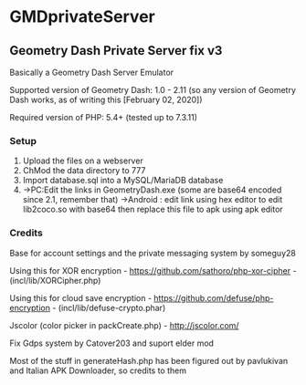 # GMDprivateServer
## Geometry Dash Private Server fix v3
Basically a Geometry Dash Server Emulator

Supported version of Geometry Dash: 1.0 - 2.11 (so any version of Geometry Dash works, as of writing this [February 02, 2020])

Required version of PHP: 5.4+ (tested up to 7.3.11)

### Setup
1) Upload the files on a webserver
2) ChMod the data directory to 777
3) Import database.sql into a MySQL/MariaDB database
4) ->PC:Edit the links in GeometryDash.exe (some are base64 encoded since 2.1, remember that)
   ->Android : edit link using hex editor to edit lib2coco.so with base64 then replace this file to apk using apk editor
### Credits
Base for account settings and the private messaging system by someguy28

Using this for XOR encryption - https://github.com/sathoro/php-xor-cipher - (incl/lib/XORCipher.php)

Using this for cloud save encryption - https://github.com/defuse/php-encryption - (incl/lib/defuse-crypto.phar)

Jscolor (color picker in packCreate.php) - http://jscolor.com/

Fix Gdps system by Catover203 and suport elder mod

Most of the stuff in generateHash.php has been figured out by pavlukivan and Italian APK Downloader, so credits to them
